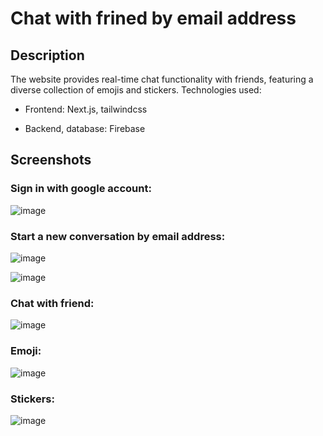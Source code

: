 <h1>Chat with frined by email address</h1>

<h2>Description</h2>
The website provides real-time chat functionality with friends, featuring a diverse collection of emojis and stickers.
Technologies used: 

- Frontend: Next.js, tailwindcss

- Backend, database: Firebase 

<h2>Screenshots</h2>

<h3>Sign in with google account:</h3>

![image](https://github.com/dangtu2001/My-Chat-web/assets/76527907/1d637323-28d7-40d4-b50e-e928ec0b173a)

<h3>Start a new conversation by email address:</h3>

![image](https://github.com/dangtu2001/My-Chat-web/assets/76527907/a7d60052-f0c7-48a7-a8c5-26c5e27404b8)

![image](https://github.com/dangtu2001/My-Chat-web/assets/76527907/e992dbb9-34ac-4ae6-bfa1-15d5b5fc9dcb)

<h3>Chat with friend:</h3>

![image](https://github.com/dangtu2001/My-Chat-web/assets/76527907/7f1f81ff-53a9-46d7-9149-00de84ba109d)

<h3>Emoji:</h3>

![image](https://github.com/dangtu2001/My-Chat-web/assets/76527907/2deb6559-37f3-4338-840e-5604afc355b5)

<h3>Stickers:</h3>

![image](https://github.com/dangtu2001/My-Chat-web/assets/76527907/b458fa00-7df8-4fed-80f6-10d98a23ca47)
